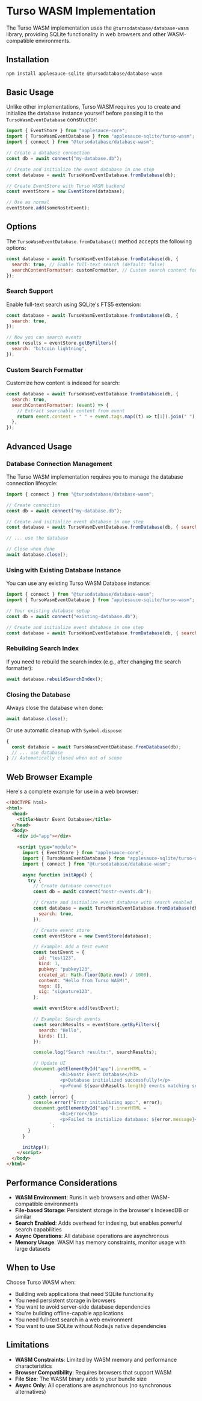 # Turso WASM Implementation

The Turso WASM implementation uses the `@tursodatabase/database-wasm` library, providing SQLite functionality in web browsers and other WASM-compatible environments.

## Installation

```bash
npm install applesauce-sqlite @tursodatabase/database-wasm
```

## Basic Usage

Unlike other implementations, Turso WASM requires you to create and initialize the database instance yourself before passing it to the `TursoWasmEventDatabase` constructor:

```js
import { EventStore } from "applesauce-core";
import { TursoWasmEventDatabase } from "applesauce-sqlite/turso-wasm";
import { connect } from "@tursodatabase/database-wasm";

// Create a database connection
const db = await connect("my-database.db");

// Create and initialize the event database in one step
const database = await TursoWasmEventDatabase.fromDatabase(db);

// Create EventStore with Turso WASM backend
const eventStore = new EventStore(database);

// Use as normal
eventStore.add(someNostrEvent);
```

## Options

The `TursoWasmEventDatabase.fromDatabase()` method accepts the following options:

```js
const database = await TursoWasmEventDatabase.fromDatabase(db, {
  search: true, // Enable full-text search (default: false)
  searchContentFormatter: customFormatter, // Custom search content formatter
});
```

### Search Support

Enable full-text search using SQLite's FTS5 extension:

```js
const database = await TursoWasmEventDatabase.fromDatabase(db, {
  search: true,
});

// Now you can search events
const results = eventStore.getByFilters({
  search: "bitcoin lightning",
});
```

### Custom Search Formatter

Customize how content is indexed for search:

```js
const database = await TursoWasmEventDatabase.fromDatabase(db, {
  search: true,
  searchContentFormatter: (event) => {
    // Extract searchable content from event
    return event.content + " " + event.tags.map((t) => t[1]).join(" ");
  },
});
```

## Advanced Usage

### Database Connection Management

The Turso WASM implementation requires you to manage the database connection lifecycle:

```js
import { connect } from "@tursodatabase/database-wasm";

// Create connection
const db = await connect("my-database.db");

// Create and initialize event database in one step
const database = await TursoWasmEventDatabase.fromDatabase(db, { search: true });

// ... use the database

// Close when done
await database.close();
```

### Using with Existing Database Instance

You can use any existing Turso WASM Database instance:

```js
import { connect } from "@tursodatabase/database-wasm";
import { TursoWasmEventDatabase } from "applesauce-sqlite/turso-wasm";

// Your existing database setup
const db = await connect("existing-database.db");

// Create and initialize event database in one step
const database = await TursoWasmEventDatabase.fromDatabase(db, { search: true });
```

### Rebuilding Search Index

If you need to rebuild the search index (e.g., after changing the search formatter):

```js
await database.rebuildSearchIndex();
```

### Closing the Database

Always close the database when done:

```js
await database.close();
```

Or use automatic cleanup with `Symbol.dispose`:

```js
{
  const database = await TursoWasmEventDatabase.fromDatabase(db);
  // ... use database
} // Automatically closed when out of scope
```

## Web Browser Example

Here's a complete example for use in a web browser:

```html
<!DOCTYPE html>
<html>
  <head>
    <title>Nostr Event Database</title>
  </head>
  <body>
    <div id="app"></div>

    <script type="module">
      import { EventStore } from "applesauce-core";
      import { TursoWasmEventDatabase } from "applesauce-sqlite/turso-wasm";
      import { connect } from "@tursodatabase/database-wasm";

      async function initApp() {
        try {
          // Create database connection
          const db = await connect("nostr-events.db");

          // Create and initialize event database with search enabled
          const database = await TursoWasmEventDatabase.fromDatabase(db, {
            search: true,
          });

          // Create event store
          const eventStore = new EventStore(database);

          // Example: Add a test event
          const testEvent = {
            id: "test123",
            kind: 1,
            pubkey: "pubkey123",
            created_at: Math.floor(Date.now() / 1000),
            content: "Hello from Turso WASM!",
            tags: [],
            sig: "signature123",
          };

          await eventStore.add(testEvent);

          // Example: Search events
          const searchResults = eventStore.getByFilters({
            search: "Hello",
            kinds: [1],
          });

          console.log("Search results:", searchResults);

          // Update UI
          document.getElementById("app").innerHTML = `
                    <h1>Nostr Event Database</h1>
                    <p>Database initialized successfully!</p>
                    <p>Found ${searchResults.length} events matching search.</p>
                `;
        } catch (error) {
          console.error("Error initializing app:", error);
          document.getElementById("app").innerHTML = `
                    <h1>Error</h1>
                    <p>Failed to initialize database: ${error.message}</p>
                `;
        }
      }

      initApp();
    </script>
  </body>
</html>
```

## Performance Considerations

- **WASM Environment**: Runs in web browsers and other WASM-compatible environments
- **File-based Storage**: Persistent storage in the browser's IndexedDB or similar
- **Search Enabled**: Adds overhead for indexing, but enables powerful search capabilities
- **Async Operations**: All database operations are asynchronous
- **Memory Usage**: WASM has memory constraints, monitor usage with large datasets

## When to Use

Choose Turso WASM when:

- Building web applications that need SQLite functionality
- You need persistent storage in browsers
- You want to avoid server-side database dependencies
- You're building offline-capable applications
- You need full-text search in a web environment
- You want to use SQLite without Node.js native dependencies

## Limitations

- **WASM Constraints**: Limited by WASM memory and performance characteristics
- **Browser Compatibility**: Requires browsers that support WASM
- **File Size**: The WASM binary adds to your bundle size
- **Async Only**: All operations are asynchronous (no synchronous alternatives)
